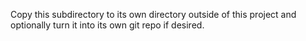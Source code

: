 Copy this subdirectory to its own directory outside of this project and
optionally turn it into its own git repo if desired.
